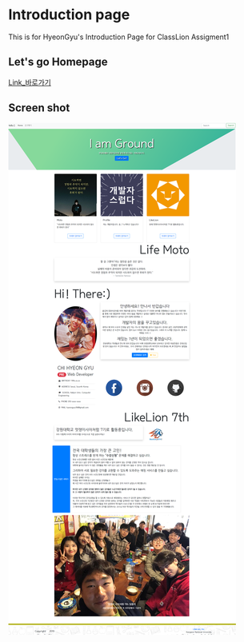 # Introduction page
This is for HyeonGyu's Introduction Page for ClassLion Assigment1


## Let's go Homepage
[Link_바로가기](https://hyeongyuchi.github.io/)

## Screen shot
![screenshot1](./image/ScreenShot.png)
